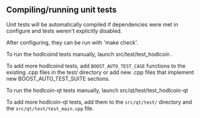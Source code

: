 Compiling/running unit tests
------------------------------------

Unit tests will be automatically compiled if dependencies were met in configure
and tests weren't explicitly disabled.

After configuring, they can be run with 'make check'.

To run the hodlcoind tests manually, launch src/test/test_hodlcoin .

To add more hodlcoind tests, add `BOOST_AUTO_TEST_CASE` functions to the existing
.cpp files in the test/ directory or add new .cpp files that
implement new BOOST_AUTO_TEST_SUITE sections.

To run the hodlcoin-qt tests manually, launch src/qt/test/test_hodlcoin-qt

To add more hodlcoin-qt tests, add them to the `src/qt/test/` directory and
the `src/qt/test/test_main.cpp` file.
